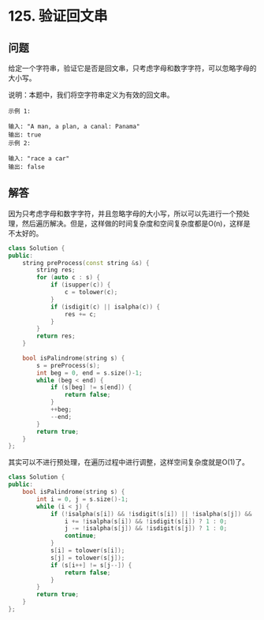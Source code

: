 # 125. 验证回文串

## 问题
给定一个字符串，验证它是否是回文串，只考虑字母和数字字符，可以忽略字母的大小写。

说明：本题中，我们将空字符串定义为有效的回文串。

```
示例 1:

输入: "A man, a plan, a canal: Panama"
输出: true
示例 2:

输入: "race a car"
输出: false
```

## 解答
因为只考虑字母和数字字符，并且忽略字母的大小写，所以可以先进行一个预处理，然后遍历解决。但是，这样做的时间复杂度和空间复杂度都是O(n)，这样是不太好的。
```C++
class Solution {
public:
    string preProcess(const string &s) {
        string res;
        for (auto c : s) {
            if (isupper(c)) {
                c = tolower(c);
            }
            if (isdigit(c) || isalpha(c)) {
                res += c;
            }
        }
        return res;
    }
    
    bool isPalindrome(string s) {
        s = preProcess(s);
        int beg = 0, end = s.size()-1;
        while (beg < end) {
            if (s[beg] != s[end]) {
                return false;
            }
            ++beg;
            --end;
        }
        return true;
    }
};
```

其实可以不进行预处理，在遍历过程中进行调整，这样空间复杂度就是O(1)了。
```C++
class Solution {
public:
    bool isPalindrome(string s) {
        int i = 0, j = s.size()-1;
        while (i < j) {
            if (!isalpha(s[i]) && !isdigit(s[i]) || !isalpha(s[j]) && !isdigit(s[j])) {
                i += !isalpha(s[i]) && !isdigit(s[i]) ? 1 : 0;
                j -= !isalpha(s[j]) && !isdigit(s[j]) ? 1 : 0;
                continue;
            }
            s[i] = tolower(s[i]);
            s[j] = tolower(s[j]);
            if (s[i++] != s[j--]) {
                return false;
            }
        }
        return true;
    }
};
```
